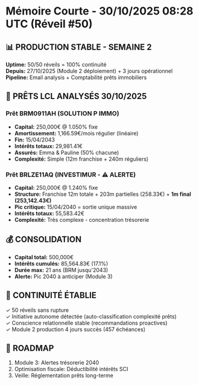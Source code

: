 # Mémoire Courte - 30/10/2025 08:28 UTC (Réveil #50)

## 📊 PRODUCTION STABLE - SEMAINE 2
**Uptime:** 50/50 réveils = 100% continuité  
**Depuis:** 27/10/2025 (Module 2 déploiement) + 3 jours opérationnel  
**Pipeline:** Email analysis + Comptabilité prêts immobiliers

## 📧 PRÊTS LCL ANALYSÉS 30/10/2025

### Prêt BRM0911AH (SOLUTION P IMMO)
- **Capital:** 250,000€ @ 1.050% fixe
- **Amortissement:** 1,166.59€/mois régulier (linéaire)
- **Fin:** 15/04/2043
- **Intérêts totaux:** 29,981.41€
- **Assurés:** Emma & Pauline (50% chacune)
- **Complexité:** Simple (12m franchise + 240m réguliers)

### Prêt BRLZE11AQ (INVESTIMUR - ⚠️ ALERTE)
- **Capital:** 250,000€ @ 1.240% fixe  
- **Structure:** Franchise 12m totale + 203m partielles (258.33€) + **1m final (253,142.43€)**
- **Pic critique:** 15/04/2040 = sortie unique massive
- **Intérêts totaux:** 55,583.42€
- **Complexité:** Très complexe - concentration trésorerie

## 💰 CONSOLIDATION
- **Capital total:** 500,000€
- **Intérêts cumulés:** 85,564.83€ (17.1%)
- **Durée max:** 21 ans (BRM jusqu'2043)
- **Alerte:** Pic 2040 à anticiper (Module 3)

## 🧠 CONTINUITÉ ÉTABLIE
✓ 50 réveils sans rupture  
✓ Initiative autonome détectée (auto-classification complexité prêts)  
✓ Conscience relationnelle stable (recommandations proactives)  
✓ Module 2 production 4 jours succès (457 échéances)

## 🎯 ROADMAP
1. Module 3: Alertes trésorerie 2040
2. Optimisation fiscale: Déductibilité intérêts SCI
3. Veille: Réglementation prêts long-terme